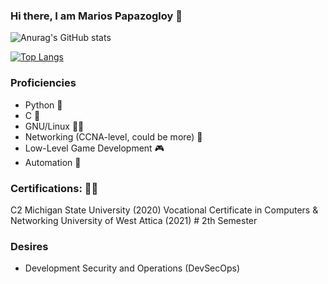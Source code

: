 ### Hi there, I am Marios Papazogloy 👋

![Anurag's GitHub stats](https://github-readme-stats.vercel.app/api?username=mariospapaz&show_icons=true&theme=radical)

[![Top Langs](https://github-readme-stats.vercel.app/api/top-langs/?username=mariospapaz&show_icons=true&theme=radical)](https://github.com/anuraghazra/github-readme-stats)

### Proficiencies
* Python 🐍 
* C 🤖
* GNU/Linux 💪🐧 
* Networking (CCNA-level, could be more) 🔌
* Low-Level Game Development 🎮
* Automation 🔧

### Certifications: 👨‍🎓
C2 Michigan State University (2020)
Vocational Certificate in Computers & Networking 
University of West Attica (2021) # 2th Semester 


### Desires
* Development Security and Operations (DevSecOps)



